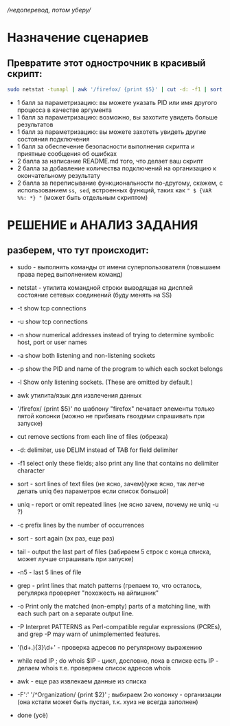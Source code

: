 */недоперевод, потом уберу/*
# Назначение сценариев
## Превратите этот однострочник в красивый скрипт:
```sh
sudo netstat -tunapl | awk '/firefox/ {print $5}' | cut -d: -f1 | sort | uniq -c | sort | tail -n5 | grep -oP '(\d+\.){3}\d+' | while read IP ; do whois $IP | awk -F':' '/^Organization/ {print $2}' ; done
```
* 1 балл за параметризацию: вы можете указать PID или имя другого процесса в качестве аргумента
* 1 балл за параметризацию: возможно, вы захотите увидеть больше результатов
* 1 балл за параметризацию: вы можете захотеть увидеть другие состояния подключения
* 1 балл за обеспечение безопасности выполнения скрипта и приятные сообщения об ошибках
* 2 балла за написание README.md того, что делает ваш скрипт
* 2 балла за добавление количества подключений на организацию к окончательному результату
* 2 балла за переписывание функциональности по-другому, скажем, с использованием `ss`,` sed`, встроенных функций, таких как `" $ {VAR %%: *} "` (может быть отдельным скриптом)

# РЕШЕНИЕ и АНАЛИЗ ЗАДАНИЯ
## разберем, что тут происходит:

* sudo - выполнять команды от имени суперпользователя (повышаем права перед выполнением команд)

* netstat - утилита командной строки выводящая на дисплей состояние сетевых соединений (буду менять на SS)
*  -t  show tcp connections
*  -u  show tcp connections
*  -n  show numerical addresses instead of trying to determine symbolic host, port or user names
*  -a  show both listening and non-listening sockets
*  -p  show the PID and name of the program to which each socket belongs
*  -l  Show only listening sockets.  (These are omitted by default.)
  
* awk  утилита/язык для извлечения данных
*  '/firefox/ {print $5}' по шаблону "firefox" печатает элементы только пятой колонки (можно не прибивать гвоздями спрашивать при запуске)
  
* cut remove sections from each line of files (обрезка)
*  -d: delimiter, use DELIM instead of TAB for field delimiter 
*  -f1 select  only these fields;  also print any line that contains no delimiter character
  
* sort - sort lines of text files  (не ясно, зачем)(уже ясно, так легче делать uniq без параметров если список большой)
* uniq - report or omit repeated lines (не ясно зачем, почему не uniq -u ?)
*  -c prefix lines by the number of occurrences
  
* sort - sort again (эх раз, еще раз)
* tail - output the last part of files (забираем 5 строк с конца списка, может лучше спрашивать при запуске)
*   -n5 - last 5 lines of file
  
* grep - print lines that match patterns  (грепаем то, что осталось, регулярка проверяет "похожесть на айпишник"
*  -o Print  only  the  matched  (non-empty)  parts of a matching line, with each such part on a separate output line.  
*  -P Interpret PATTERNS as Perl-compatible regular expressions  (PCREs), and grep -P may warn of unimplemented features.
*  '(\d+\.){3}\d+'  - проверка адресов по регулярному выражению
* while read IP ; do whois $IP  - цикл, дословно, пока в списке есть IP - делаем whois т.е. проверяем список адресов whois
* awk - еще раз извлекаем данные из списка
*  -F':' '/^Organization/ {print $2}' ;  выбираем 2ю колонку - организации (она кстати может быть пустая, т.к. хуиз не всегда заполнен)
*  done (усё)  
